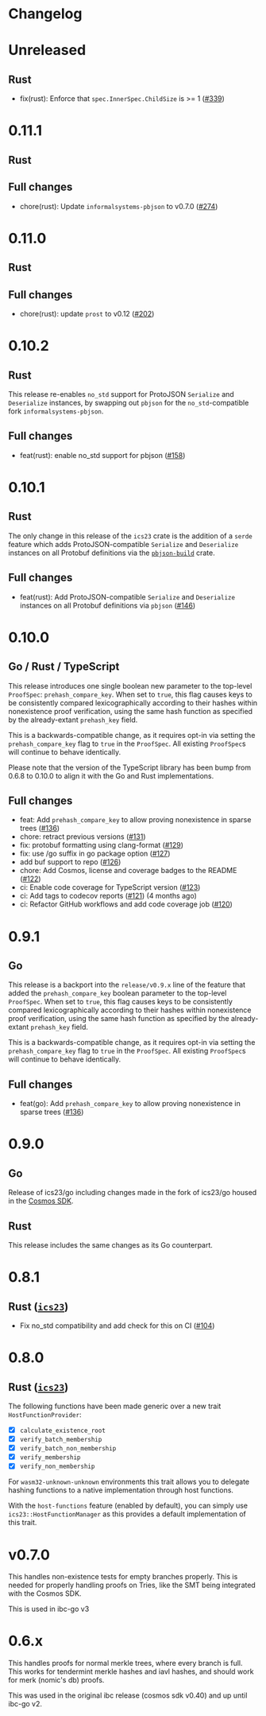 # Changelog

# Unreleased

## Rust

- fix(rust): Enforce that `spec.InnerSpec.ChildSize` is >= 1  ([#339](https://github.com/cosmos/ics23/pull/339))

# 0.11.1

## Rust

## Full changes

- chore(rust): Update `informalsystems-pbjson` to v0.7.0 ([#274](https://github.com/cosmos/ics23/pull/274))

# 0.11.0

## Rust

## Full changes

- chore(rust): update `prost` to v0.12 ([#202](https://github.com/cosmos/ics23/pull/202))

# 0.10.2

## Rust

This release re-enables `no_std` support for ProtoJSON `Serialize` and `Deserialize` instances,
by swapping out `pbjson` for the `no_std`-compatible fork `informalsystems-pbjson`.

## Full changes

- feat(rust): enable no_std support for pbjson ([#158](https://github.com/cosmos/ics23/pull/146))

# 0.10.1

## Rust

The only change in this release of the `ics23` crate is the addition of a `serde` feature
which adds ProtoJSON-compatible `Serialize` and `Deserialize` instances on all Protobuf definitions via
the [`pbjson-build`](https://docs.rs/pbjson-build/latest/pbjson_build/) crate.

## Full changes

- feat(rust): Add ProtoJSON-compatible `Serialize` and `Deserialize` instances on all Protobuf definitions via `pbjson` ([#146](https://github.com/cosmos/ics23/pull/146))

# 0.10.0

## Go / Rust / TypeScript

This release introduces one single boolean new parameter to the top-level `ProofSpec`: `prehash_compare_key`.
When set to `true`, this flag causes keys to be consistently compared lexicographically according to their hashes
within nonexistence proof verification, using the same hash function as specified by the already-extant `prehash_key` field.

This is a backwards-compatible change, as it requires opt-in via setting the `prehash_compare_key` flag to `true` in the `ProofSpec`.
All existing `ProofSpec`s will continue to behave identically.

Please note that the version of the TypeScript library has been bump from 0.6.8 to 0.10.0 to align it with 
the Go and Rust implementations.

## Full changes

- feat: Add `prehash_compare_key` to allow proving nonexistence in sparse trees ([#136](https://github.com/cosmos/ics23/pull/136))
- chore: retract previous versions ([#131](https://github.com/cosmos/ics23/pull/131))
- fix: protobuf formatting using clang-format ([#129](https://github.com/cosmos/ics23/pull/129))
- fix: use /go suffix in go package option ([#127](https://github.com/cosmos/ics23/pull/127))
- add buf support to repo ([#126](https://github.com/cosmos/ics23/pull/126))
- chore: Add Cosmos, license and coverage badges to the README ([#122](https://github.com/cosmos/ics23/pull/122))
- ci: Enable code coverage for TypeScript version ([#123](https://github.com/cosmos/ics23/pull/123))
- ci: Add tags to codecov reports ([#121](https://github.com/cosmos/ics23/pull/121)) (4 months ago)
- ci: Refactor GitHub workflows and add code coverage job ([#120](https://github.com/cosmos/ics23/pull/120))

# 0.9.1

## Go

This release is a backport into the `release/v0.9.x` line of the feature that added the `prehash_compare_key` boolean parameter to the top-level `ProofSpec`.
When set to `true`, this flag causes keys to be consistently compared lexicographically according to their hashes
within nonexistence proof verification, using the same hash function as specified by the already-extant `prehash_key` field.

This is a backwards-compatible change, as it requires opt-in via setting the `prehash_compare_key` flag to `true` in the `ProofSpec`.
All existing `ProofSpec`s will continue to behave identically.

## Full changes

- feat(go): Add `prehash_compare_key` to allow proving nonexistence in sparse trees ([#136](https://github.com/cosmos/ics23/pull/136))

# 0.9.0

## Go

Release of ics23/go including changes made in the fork of ics23/go housed in the [Cosmos SDK](http://github.com/cosmos/cosmos-sdk).

## Rust

This release includes the same changes as its Go counterpart.

# 0.8.1

## Rust ([`ics23`](https://crates.io/crates/ics23))

- Fix no\_std compatibility and add check for this on CI ([#104](https://github.com/confio/ics23/pull/104))

# 0.8.0

## Rust ([`ics23`](https://crates.io/crates/ics23))

The following functions have been made generic over a new trait `HostFunctionProvider`:

- [x] `calculate_existence_root`
- [x] `verify_batch_membership`
- [x] `verify_batch_non_membership`
- [x] `verify_membership`
- [x] `verify_non_membership`

For `wasm32-unknown-unknown` environments this trait allows you to delegate hashing functions to a native implementation  through host functions.

With the `host-functions` feature (enabled by default), you can simply use `ics23::HostFunctionManager` as this provides a default implementation of this trait.

# v0.7.0

This handles non-existence tests for empty branches properly. This
is needed for properly handling proofs on Tries, like the SMT being
integrated with the Cosmos SDK.

This is used in ibc-go v3

# 0.6.x

This handles proofs for normal merkle trees, where every branch is full.
This works for tendermint merkle hashes and iavl hashes, and should work
for merk (nomic's db) proofs.

This was used in the original ibc release (cosmos sdk v0.40) and up until
ibc-go v2.
